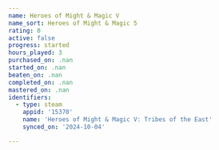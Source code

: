 ```yaml
---
name: Heroes of Might & Magic V
name_sort: Heroes of Might & Magic 5
rating: 0
active: false
progress: started
hours_played: 3
purchased_on: .nan
started_on: .nan
beaten_on: .nan
completed_on: .nan
mastered_on: .nan
identifiers:
  - type: steam
    appid: '15370'
    name: 'Heroes of Might & Magic V: Tribes of the East'
    synced_on: '2024-10-04'

---
```

